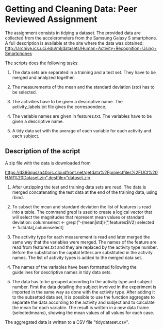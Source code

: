 Getting and Cleaning Data: Peer Reviewed Assignment 
===================================================

The assignment consists in tidying a dataset. The provided data are collected 
from the accelerometers from the Samsung Galaxy S smartphone. A full description 
is available at the site where the data was obtained:
http://archive.ics.uci.edu/ml/datasets/Human+Activity+Recognition+Using+Smartphones

The scripts does the following tasks:

1) The data sets are separated in a training and a test set. They have to be merged
and analyzed together. 

2) The measurements of the mean and the standard deviation (std) has to be selected.

3) The activities have to be given a descriptive name. The activity_labels.txt file 
gives the correspondece.

4) The variable names are given in features.txt. The variables have to be given a 
descriptive name.

5) A tidy data set with the average of each variable for each activity and each 
subject.


Description of the script
---------------------------

A zip file with the data is downloaded from 

https://d396qusza40orc.cloudfront.net/getdata%2Fprojectfiles%2FUCI%20HAR%20Dataset.zip",destfile="dataset.zip

1) After unzipping the test and training data sets are read. The data is merged 
concatenating the test data at the end of the training data, using rbind.

2) To subset the mean and standard deviation the list of features is read into a 
table. The command grepl is used to create a logical vector that will select the 
magnitudes that represent mean values or standard deviation:
columnselect <- grepl("-(mean|std)\\(",features$V2)
selected <- fulldata[,columnselect]

3) The activity type for each measurement is read and later merged the same way 
that the variables were merged. The names of the feature are read from features.txt 
and they are replaced by the activity type number. Before the substitution the 
capital letters are substituted in the activity names. The list of activity types 
is added to the merged data set.

4) The names of the variables have been formatted following the guidelines for 
descriptive names in tidy data sets.

5) The data has to be grouped according to the activity type and subject number. 
First the data detailing the subject involved in the experiment is imported in the 
same way as done with the activity type. After adding it to the subsetted data set, it 
is possible to use the function aggregate to separate the data according to the 
activity and subject and to calculate the mean for each variable. The result is written 
in a new data frame (selectedmeans), showing the mean values of all values for each case. 

The aggregated data is written to a CSV file "tidydataset.csv".



